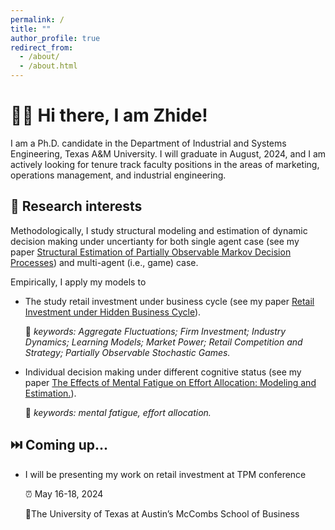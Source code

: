 ```yaml
---
permalink: /
title: ""
author_profile: true
redirect_from: 
  - /about/
  - /about.html
---
```


# 👋🏻 Hi there, I am Zhide!

I am a Ph.D. candidate in the Department of Industrial and Systems Engineering, Texas A&M University. I will graduate in August, 2024, and I am actively looking for tenure track faculty positions in the areas of marketing, operations management, and industrial engineering.

## 🧐 Research interests
Methodologically, I study structural modeling and estimation of dynamic decision making under uncertianty for both single agent case (see my paper [Structural Estimation of Partially Observable Markov Decision Processes](https://ieeexplore.ieee.org/abstract/document/9931903)) and multi-agent (i.e., game) case.

Empirically, I apply my models to 

- The study retail investment under business cycle (see my paper [Retail Investment under Hidden Business Cycle](https://papers.ssrn.com/sol3/papers.cfm?abstract_id=4754439)).

  

  🔑 *keywords: Aggregate Fluctuations; Firm Investment; Industry Dynamics; Learning Models; Market Power; Retail Competition and Strategy; Partially Observable Stochastic Games.*

  

- Individual decision making under different cognitive status (see my paper [The Effects of Mental Fatigue on Effort Allocation: Modeling and Estimation.](https://psycnet.apa.org/journals/rev/129/6/1457/)).

  

  🔑 *keywords: mental fatigue, effort allocation.*



## ⏭️ Coming up...

- I will be presenting my work on retail investment at TPM conference 

	⏰ May 16-18, 2024

	📍The University of Texas at Austin’s McCombs School of Business

